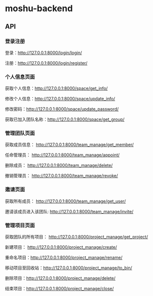 # moshu-backend

## API

### 登录注册

登录：http://127.0.0.1:8000/login/login/

注册：http://127.0.0.1:8000/login/register/

### 个人信息页面

获取个人信息：http://127.0.0.1:8000/space/get_info/

修改个人信息：http://127.0.0.1:8000/space/update_info/

修改密码：http://127.0.0.1:8000/space/update_password/

获取已加入团队名称：http://127.0.0.1:8000/space/get_group/

### 管理团队页面

获取成员信息： http://127.0.0.1:8000/team_manage/get_member/

任命管理员： http://127.0.0.1:8000/team_manage/appoint/

删除成员： http://127.0.0.1:8000/team_manage/delete/

撤销管理员： http://127.0.0.1:8000/team_manage/revoke/

### 邀请页面

获取所有成员： http://127.0.0.1:8000/team_manage/get_user/

邀请该成员进入该团队: http://127.0.0.1:8000/team_manage/invite/

### 管理项目页面

获取团队的所有项目： http://127.0.0.1:8000/project_manage/get_project/

新建项目： http://127.0.0.1:8000/project_manage/create/

重命名项目：http://127.0.0.1:8000/project_manage/rename/

移动项目至回收站：http://127.0.0.1:8000/project_manage/to_bin/

删除项目：http://127.0.0.1:8000/project_manage/delete/

结束项目：http://127.0.0.1:8000/project_manage/close/

